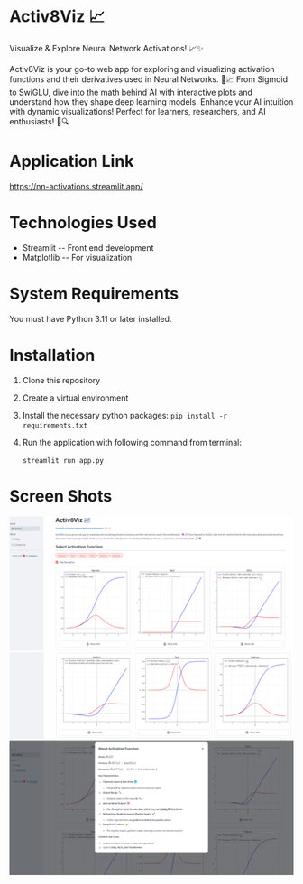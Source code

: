 # Activ8Viz 📈
Visualize & Explore Neural Network Activations! 📈✨

Activ8Viz is your go-to web app for exploring and visualizing activation functions and their derivatives used in 
Neural Networks. 🧠📈 From Sigmoid to SwiGLU, dive into the math behind AI with interactive plots and understand how 
they shape deep learning models. Enhance your AI intuition with dynamic visualizations! Perfect for learners, researchers, 
and AI enthusiasts! 🚀🔍

# Application Link
https://nn-activations.streamlit.app/

# Technologies Used
* Streamlit -- Front end development
* Matplotlib -- For visualization
   
# System Requirements
You must have Python 3.11 or later installed.

# Installation
1. Clone this repository
2. Create a virtual environment
3. Install the necessary python packages:
   `pip install -r requirements.txt`
4. Run the application with following command from terminal:

   `streamlit run app.py`

# Screen Shots
![img.png](screenshots/img.png)
![img_1.png](screenshots/img_1.png)
![img_2.png](screenshots/img_2.png)

